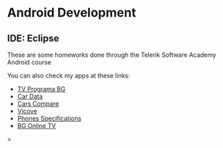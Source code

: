 <h1>Android Development</h1>

<h2>IDE: Eclipse</h2>

<p>These are some homeworks done through the Telerik Software Academy Android course</p>

<p>You can also check my apps at these links:
    <ul>
    <li><a href="http://www.amazon.com/IvelinStanchev-TV-Programa-BG/dp/B010IBEY4I/ref=sr_1_1?s=mobile-apps&ie=UTF8&qid=1442835661&sr=1-1&keywords=tv+programa+bg" target="_blank">TV Programa BG<a/></li>
      <li><a href="http://www.amazon.com/IvelinStanchev-Car-Data/dp/B01088T9SW/ref=sr_1_1?s=mobile-apps&ie=UTF8&qid=1442835736&sr=1-1&keywords=car+data" target="_blank">Car Data<a/></li>
      <li><a href="http://www.amazon.com/IvelinStanchev-Cars-Compare/dp/B0108AOWS2/ref=sr_1_1?s=mobile-apps&ie=UTF8&qid=1442835791&sr=1-1&keywords=cars+compare" target="_blank">Cars Compare<a/></li>
      <li><a href="http://www.amazon.com/IvelinStanchev-Vicove/dp/B010GIOD2G/ref=sr_1_1?s=mobile-apps&ie=UTF8&qid=1442835523&sr=1-1&keywords=vicove" target="_blank">Vicove<a/></li>
      <li><a href="http://www.amazon.com/IvelinStanchev-Phones-Specifications/dp/B010GJFSVU/ref=sr_1_1?s=mobile-apps&ie=UTF8&qid=1442835878&sr=1-1&keywords=phones+specifications" target="_blank">Phones Specifications<a/></li>
      <li><a href="http://www.amazon.com/IvelinStanchev-BG-Online-TV/dp/B00X7Y7K9U/ref=sr_1_1?s=mobile-apps&ie=UTF8&qid=1442835907&sr=1-1&keywords=bg+online+tv" target="_blank">BG Online TV<a/></li>
    </ul>
</p>>
